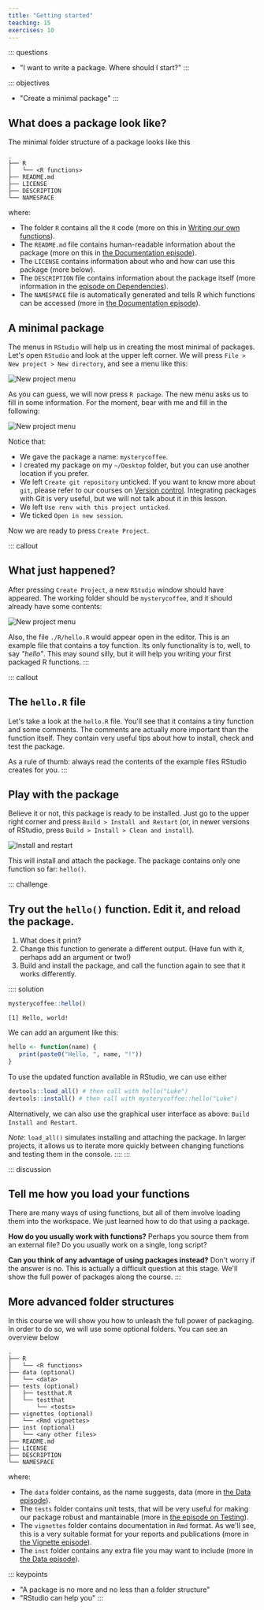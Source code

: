 ```yaml
---
title: "Getting started"
teaching: 15
exercises: 10
---
```


::: questions
- "I want to write a package. Where should I start?"
:::

::: objectives
- "Create a minimal package"
:::



## What does a package look like?

The minimal folder structure of a package looks like this

```
.
├── R
│   └── <R functions>
├── README.md
├── LICENSE
├── DESCRIPTION
└── NAMESPACE
```

where:

- The folder `R` contains all the `R` code (more on this in [Writing our own functions](functions.Rmd)).
- The `README.md` file contains human-readable information about the package (more on this in [the Documentation episode](documentation.Rmd)).
- The `LICENSE` contains information about who and how can use this package (more below).
- The `DESCRIPTION` file contains information about the package itself (more information in the [episode on Dependencies](dependencies.Rmd)).
- The `NAMESPACE` file is automatically generated and tells R which functions can be accessed (more in [the Documentation episode](documentation.Rmd)).

## A minimal package

The menus in `RStudio` will help us in creating the most minimal of packages.
Let's open `RStudio` and look at the upper left corner.
We will press `File > New project > New directory`, and see a menu like this:

![New project menu](fig/new-project.png)

As you can guess, we will now press `R package`.
The new menu asks us to fill in some information.
For the moment, bear with me and fill in the following:

![New project menu](fig/create-package.png)

Notice that:

- We gave the package a name: `mysterycoffee`.
- I created my package on my `~/Desktop` folder, but you can use another location if you prefer.
- We left `Create git repository` unticked. If you want to know more about `git`, please refer to our courses on [Version control](https://swcarpentry.github.io/git-novice/). Integrating packages with Git is very useful, but we will not talk about it in this lesson.
- We left `Use renv with this project unticked`.
- We ticked `Open in new session`.

Now we are ready to press `Create Project`.

::: callout
## What just happened?
After pressing `Create Project`, a new `RStudio` window should have appeared.
The working folder should be `mysterycoffee`, and it should already have some contents:

![New project menu](fig/contents.png)

Also, the file `./R/hello.R` would appear open in the editor.
This is an example file that contains a toy function.
Its only functionality is to, well, to say _"hello"_.
This may sound silly, but it will help you writing your first packaged R functions.
:::

::: callout
## The `hello.R` file
Let's take a look at the `hello.R` file.
You'll see that it contains a tiny function and some comments.
The comments are actually more important than the function itself.
They contain very useful tips about how to install, check and test the package.

As a rule of thumb: always read the contents of the example files RStudio creates for you.
:::

## Play with the package

Believe it or not, this package is ready to be installed.
Just go to the upper right corner and press `Build > Install and Restart` (or, in newer versions of RStudio, press `Build > Install > Clean and install`).

![Install and restart](fig/install-and-restart.gif)

This will install and attach the package. The package contains only one function so far: `hello()`.

::: challenge
## Try out the `hello()` function. Edit it, and reload the package.
1. What does it print?
2. Change this function to generate a different output. (Have fun with it, perhaps add an argument or two!)
3. Build and install the package, and call the function again to see that it works differently.

:::: solution

```r
mysterycoffee::hello()
```

```output
[1] Hello, world!
```

We can add an argument like this:
```r
hello <- function(name) {
   print(paste0("Hello, ", name, "!"))
}
```

To use the updated function available in RStudio, we can use either
```r
devtools::load_all() # then call with hello("Luke")
devtools::install() # then call with mysterycoffee::hello("Luke")
```

Alternatively, we can also use the graphical user interface as above: `Build Install and Restart`.

*Note*: `load_all()` simulates installing and attaching the package. In larger projects, it allows us to iterate more quickly between changing functions and testing them in the console.
::::
:::

::: discussion
## Tell me how you load your functions
There are many ways of using functions, but all of them involve loading them into the workspace.
We just learned how to do that using a package.

**How do you usually work with functions?**
Perhaps you source them from an external file?
Do you usually work on a single, long script?

**Can you think of any advantage of using packages instead?**
Don't worry if the answer is no.
This is actually a difficult question at this stage.
We'll show the full power of packages along the course.
:::

## More advanced folder structures
In this course we will show you how to unleash the full power of packaging.
In order to do so, we will use some optional folders.
You can see an overview below

```
.
├── R
│   └── <R functions>
├── data (optional)
│   └── <data>
├── tests (optional)
│   ├── testthat.R
│   └── testthat
│       └── <tests>
├── vignettes (optional)
│   └── <Rmd vignettes>
├── inst (optional)
│   └── <any other files>
├── README.md
├── LICENSE
├── DESCRIPTION
└── NAMESPACE
```

where:

- The `data` folder contains, as the name suggests, data (more in [the Data episode](data.Rmd)).
- The `tests` folder contains unit tests, that will be very useful for making our package robust and mantainable (more in [the episode on Testing](testing.Rmd)).
- The `vignettes` folder contains documentation in `Rmd` format. As we'll see, this is a very suitable format for your reports and publications (more in [the Vignette episode](vignettes.Rmd)).
- The `inst` folder contains any extra file you may want to include (more in [the Data episode](data.Rmd)).

::: keypoints
- "A package is no more and no less than a folder structure"
- "RStudio can help you"
:::
